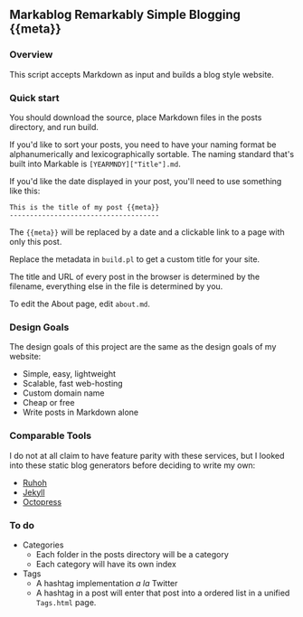 Markablog Remarkably Simple Blogging {{meta}}
---------------------------------------------

### Overview

This script accepts Markdown as input and builds a blog
style website.

### Quick start

You should download the source, place Markdown files in the posts
directory, and run build.

If you'd like to sort your posts, you need to have your naming format
be alphanumerically and lexicographically sortable. The naming standard
that's built into Markable is `[YEARMNDY]["Title"].md`.

If you'd like the date displayed in your post, you'll need to use something
like this:

    This is the title of my post {{meta}}
    -------------------------------------

The `{{meta}}` will be replaced by a date and a clickable link to a page
with only this post.

Replace the metadata in `build.pl` to get a custom title for your site.

The title and URL of every post in the browser is determined by the filename,
everything else in the file is determined by you.

To edit the About page, edit `about.md`.

### Design Goals

The design goals of this project are the same as the design goals of my website:

- Simple, easy, lightweight
- Scalable, fast web-hosting
- Custom domain name
- Cheap or free
- Write posts in Markdown alone

### Comparable Tools

I do not at all claim to have feature parity with these services,
but I looked into these static blog generators before deciding to 
write my own:

- [Ruhoh](http://ruhoh.com)
- [Jekyll](https://github.com/mojombo/jekyll)
- [Octopress](http://octopress.org)

### To do

- Categories
	- Each folder in the posts directory will be a category
	- Each category will have its own index
- Tags
	- A hashtag implementation *a la* Twitter
	- A hashtag in a post will enter that post into a
	  ordered list in a unified `Tags.html` page.
